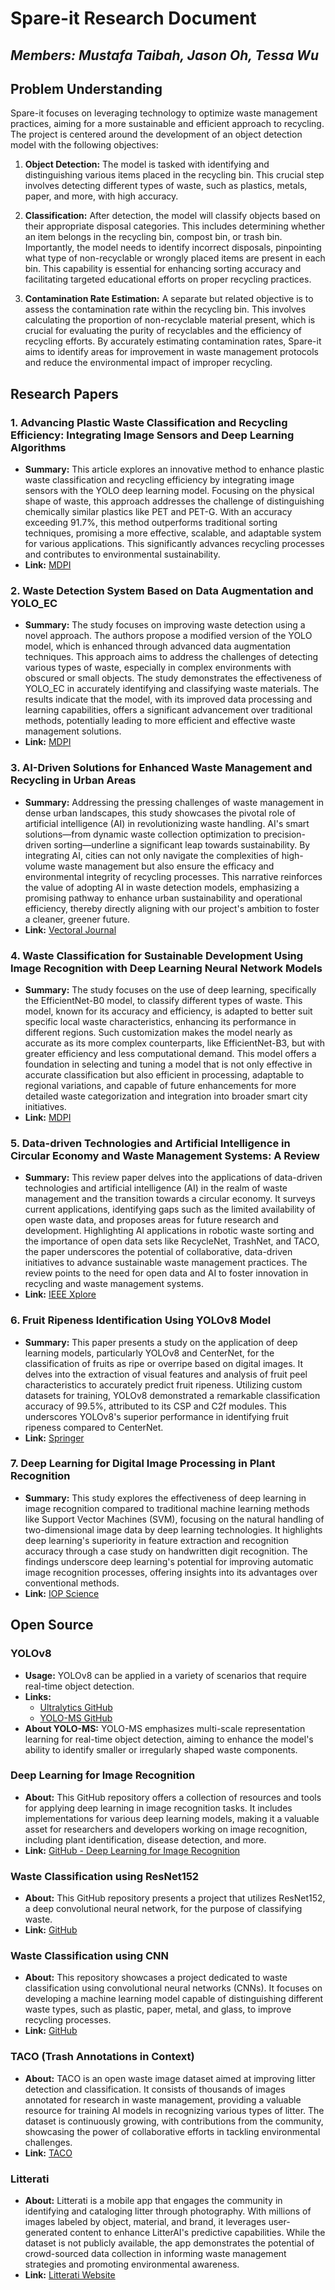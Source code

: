 # Spare-it Research Document

## *Members: Mustafa Taibah, Jason Oh, Tessa Wu*

## Problem Understanding

Spare-it focuses on leveraging technology to optimize waste management practices, aiming for a more sustainable and efficient approach to recycling. The project is centered around the development of an object detection model with the following objectives:

1. **Object Detection:** The model is tasked with identifying and distinguishing various items placed in the recycling bin. This crucial step involves detecting different types of waste, such as plastics, metals, paper, and more, with high accuracy.

2. **Classification:** After detection, the model will classify objects based on their appropriate disposal categories. This includes determining whether an item belongs in the recycling bin, compost bin, or trash bin. Importantly, the model needs to identify incorrect disposals, pinpointing what type of non-recyclable or wrongly placed items are present in each bin. This capability is essential for enhancing sorting accuracy and facilitating targeted educational efforts on proper recycling practices.

3. **Contamination Rate Estimation:** A separate but related objective is to assess the contamination rate within the recycling bin. This involves calculating the proportion of non-recyclable material present, which is crucial for evaluating the purity of recyclables and the efficiency of recycling efforts. By accurately estimating contamination rates, Spare-it aims to identify areas for improvement in waste management protocols and reduce the environmental impact of improper recycling.

## Research Papers

### 1. Advancing Plastic Waste Classification and Recycling Efficiency: Integrating Image Sensors and Deep Learning Algorithms

- **Summary:** This article explores an innovative method to enhance plastic waste classification and recycling efficiency by integrating image sensors with the YOLO deep learning model. Focusing on the physical shape of waste, this approach addresses the challenge of distinguishing chemically similar plastics like PET and PET-G. With an accuracy exceeding 91.7%, this method outperforms traditional sorting techniques, promising a more effective, scalable, and adaptable system for various applications. This significantly advances recycling processes and contributes to environmental sustainability.
- **Link:** [MDPI](https://www.mdpi.com/2076-3417/13/18/10224)

### 2. Waste Detection System Based on Data Augmentation and YOLO_EC

- **Summary:** The study focuses on improving waste detection using a novel approach. The authors propose a modified version of the YOLO model, which is enhanced through advanced data augmentation techniques. This approach aims to address the challenges of detecting various types of waste, especially in complex environments with obscured or small objects. The study demonstrates the effectiveness of YOLO_EC in accurately identifying and classifying waste materials. The results indicate that the model, with its improved data processing and learning capabilities, offers a significant advancement over traditional methods, potentially leading to more efficient and effective waste management solutions.
- **Link:** [MDPI](https://www.mdpi.com/1424-8220/23/7/3646)

### 3. **AI-Driven Solutions for Enhanced Waste Management and Recycling in Urban Areas**

- **Summary:** Addressing the pressing challenges of waste management in dense urban landscapes, this study showcases the pivotal role of artificial intelligence (AI) in revolutionizing waste handling. AI's smart solutions—from dynamic waste collection optimization to precision-driven sorting—underline a significant leap towards sustainability. By integrating AI, cities can not only navigate the complexities of high-volume waste management but also ensure the efficacy and environmental integrity of recycling processes. This narrative reinforces the value of adopting AI in waste detection models, emphasizing a promising pathway to enhance urban sustainability and operational efficiency, thereby directly aligning with our project's ambition to foster a cleaner, greener future.
- **Link:** [Vectoral Journal](https://vectoral.org/index.php/IJSICS/article/view/9)

### 4. Waste Classification for Sustainable Development Using Image Recognition with Deep Learning Neural Network Models

- **Summary:** The study focuses on the use of deep learning, specifically the EfficientNet-B0 model, to classify different types of waste. This model, known for its accuracy and efficiency, is adapted to better suit specific local waste characteristics, enhancing its performance in different regions. Such customization makes the model nearly as accurate as its more complex counterparts, like EfficientNet-B3, but with greater efficiency and less computational demand. This model offers a foundation in selecting and tuning a model that is not only effective in accurate classification but also efficient in processing, adaptable to regional variations, and capable of future enhancements for more detailed waste categorization and integration into broader smart city initiatives.
- **Link:** [MDPI](https://www.mdpi.com/2071-1050/14/12/7222)

### 5. **Data-driven Technologies and Artificial Intelligence in Circular Economy and Waste Management Systems: A Review**

- **Summary:** This review paper delves into the applications of data-driven technologies and artificial intelligence (AI) in the realm of waste management and the transition towards a circular economy. It surveys current applications, identifying gaps such as the limited availability of open waste data, and proposes areas for future research and development. Highlighting AI applications in robotic waste sorting and the importance of open data sets like RecycleNet, TrashNet, and TACO, the paper underscores the potential of collaborative, data-driven initiatives to advance sustainable waste management practices. The review points to the need for open data and AI to foster innovation in recycling and waste management systems.
- **Link:** [IEEE Xplore](https://ieeexplore.ieee.org/abstract/document/9629183)

### 6. Fruit Ripeness Identification Using YOLOv8 Model

- **Summary:** This paper presents a study on the application of deep learning models, particularly YOLOv8 and CenterNet, for the classification of fruits as ripe or overripe based on digital images. It delves into the extraction of visual features and analysis of fruit peel characteristics to accurately predict fruit ripeness. Utilizing custom datasets for training, YOLOv8 demonstrated a remarkable classification accuracy of 99.5%, attributed to its CSP and C2f modules. This underscores YOLOv8's superior performance in identifying fruit ripeness compared to CenterNet.
- **Link:** [Springer](https://link.springer.com/article/10.1007/s11042-023-16570-9)

### 7. Deep Learning for Digital Image Processing in Plant Recognition

- **Summary:** This study explores the effectiveness of deep learning in image recognition compared to traditional machine learning methods like Support Vector Machines (SVM), focusing on the natural handling of two-dimensional image data by deep learning technologies. It highlights deep learning's superiority in feature extraction and recognition accuracy through a case study on handwritten digit recognition. The findings underscore deep learning's potential for improving automatic image recognition processes, offering insights into its advantages over conventional methods.
- **Link:** [IOP Science](https://iopscience.iop.org/article/10.1088/1742-6596/1314/1/012148/meta)

## Open Source

### YOLOv8

- **Usage:** YOLOv8 can be applied in a variety of scenarios that require real-time object detection.
- **Links:** 
  - [Ultralytics GitHub](https://github.com/ultralytics/ultralytics)
  - [YOLO-MS GitHub](https://github.com/FishAndWasabi/YOLO-MS)
- **About YOLO-MS:** YOLO-MS emphasizes multi-scale representation learning for real-time object detection, aiming to enhance the model's ability to identify smaller or irregularly shaped waste components.

### Deep Learning for Image Recognition

- **About:** This GitHub repository offers a collection of resources and tools for applying deep learning in image recognition tasks. It includes implementations for various deep learning models, making it a valuable asset for researchers and developers working on image recognition, including plant identification, disease detection, and more.
- **Link:** [GitHub - Deep Learning for Image Recognition](https://github.com/SanketD92/Deep-Learning-For-Image-Recognition)

### Waste Classification using ResNet152
- **About:** This GitHub repository presents a project that utilizes ResNet152, a deep convolutional neural network, for the purpose of classifying waste. 
- **Link:** [GitHub](https://github.com/VIJAY-GADRE/Waste_Classification_using_ResNet152)

### Waste Classification using CNN
- **About:** This repository showcases a project dedicated to waste classification using convolutional neural networks (CNNs). It focuses on developing a machine learning model capable of distinguishing different waste types, such as plastic, paper, metal, and glass, to improve recycling processes.
- **Link:** [GitHub](https://github.com/aniass/Waste-Classification)

### TACO (Trash Annotations in Context)

- **About:** TACO is an open waste image dataset aimed at improving litter detection and classification. It consists of thousands of images annotated for research in waste management, providing a valuable resource for training AI models in recognizing various types of litter. The dataset is continuously growing, with contributions from the community, showcasing the power of collaborative efforts in tackling environmental challenges.
- **Link:** [TACO](http://tacodataset.org/)

### Litterati

- **About:** Litterati is a mobile app that engages the community in identifying and cataloging litter through photography. With millions of images labeled by object, material, and brand, it leverages user-generated content to enhance LitterAI's predictive capabilities. While the dataset is not publicly available, the app demonstrates the potential of crowd-sourced data collection in informing waste management strategies and promoting environmental awareness.
- **Link:** [Litterati Website](https://www.litterati.org/)
